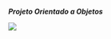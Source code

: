 <i><b> Projeto Orientado a Objetos </i></b>

<img src="https://img.shields.io/badge/Java-ED8B00?style=for-the-badge&logo=openjdk&logoColor=white">
